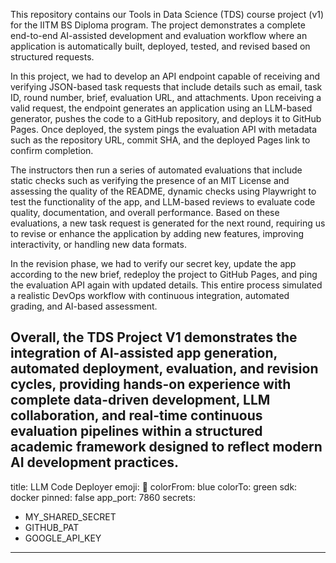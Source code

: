 This repository contains our Tools in Data Science (TDS) course project (v1) for the IITM BS Diploma program. The project demonstrates a complete end-to-end AI-assisted development and evaluation workflow where an application is automatically built, deployed, tested, and revised based on structured requests.

In this project, we had to develop an API endpoint capable of receiving and verifying JSON-based task requests that include details such as email, task ID, round number, brief, evaluation URL, and attachments. Upon receiving a valid request, the endpoint generates an application using an LLM-based generator, pushes the code to a GitHub repository, and deploys it to GitHub Pages. Once deployed, the system pings the evaluation API with metadata such as the repository URL, commit SHA, and the deployed Pages link to confirm completion.

The instructors then run a series of automated evaluations that include static checks such as verifying the presence of an MIT License and assessing the quality of the README, dynamic checks using Playwright to test the functionality of the app, and LLM-based reviews to evaluate code quality, documentation, and overall performance. Based on these evaluations, a new task request is generated for the next round, requiring us to revise or enhance the application by adding new features, improving interactivity, or handling new data formats.

In the revision phase, we had to verify our secret key, update the app according to the new brief, redeploy the project to GitHub Pages, and ping the evaluation API again with updated details. This entire process simulated a realistic DevOps workflow with continuous integration, automated grading, and AI-based assessment.

Overall, the TDS Project V1 demonstrates the integration of AI-assisted app generation, automated deployment, evaluation, and revision cycles, providing hands-on experience with complete data-driven development, LLM collaboration, and real-time continuous evaluation pipelines within a structured academic framework designed to reflect modern AI development practices.
---
title: LLM Code Deployer
emoji: 🚀
colorFrom: blue
colorTo: green
sdk: docker
pinned: false
app_port: 7860
secrets:
  - MY_SHARED_SECRET
  - GITHUB_PAT
  - GOOGLE_API_KEY
---
